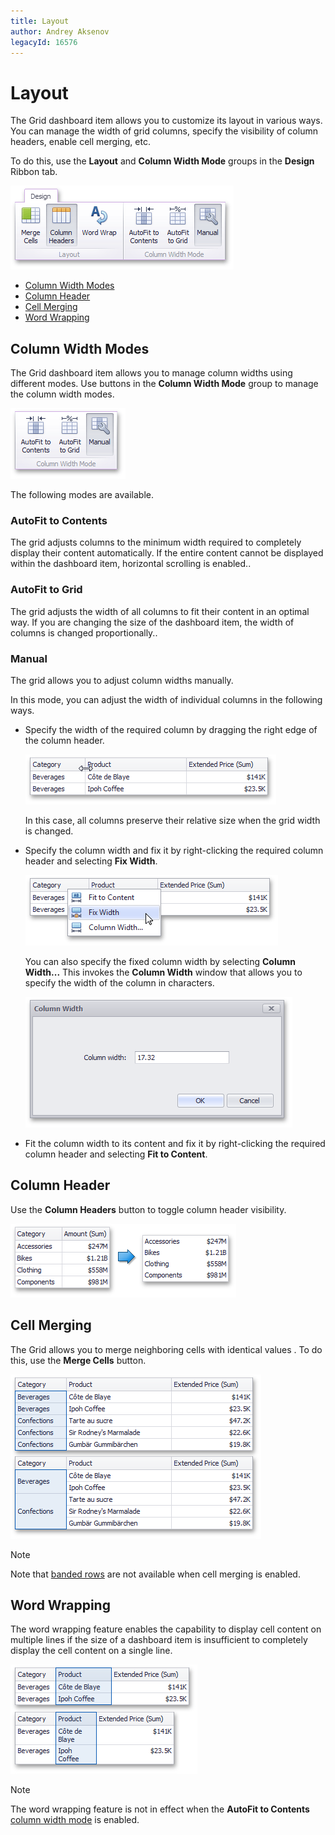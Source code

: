 ```yaml
---
title: Layout
author: Andrey Aksenov
legacyId: 16576
---
```

# Layout
The Grid dashboard item allows you to customize its layout in various ways. You can manage the width of grid columns, specify the visibility of column headers, enable cell merging, etc.

To do this, use the **Layout** and **Column Width Mode** groups in the **Design** Ribbon tab.

![Grid_Layout_Ribbon](../../../../images/img19697.png)
* [Column Width Modes](#column-width-modes)
* [Column Header](#column-header)
* [Cell Merging](#cell-merging)
* [Word Wrapping](#word-wrapping)

## <a name="column-width-modes"/>Column Width Modes
The Grid dashboard item allows you to manage column widths using different modes. Use buttons in the **Column Width Mode** group to manage the column width modes.

![Grid_ColumnAutoWidth_Ribbon](../../../../images/img24746.png)

The following modes are available.

### AutoFit to Contents

The grid adjusts columns to the minimum width required to completely display their content automatically. If the entire content cannot be displayed within the dashboard item, horizontal scrolling is enabled..

### AutoFit to Grid

The grid adjusts the width of all columns to fit their content in an optimal way. If you are changing the size of the dashboard item, the width of columns is changed proportionally..

### Manual

The grid allows you to adjust column widths manually.

In this mode, you can adjust the width of individual columns in the following ways.
* Specify the width of  the required column by dragging the right edge of the column header.
	
	![Grid_ManualColumnWidth](../../../../images/img24747.png)
	
	In this case, all columns preserve their relative size when the grid width is changed.
* Specify the column width and fix it by right-clicking the required column header and selecting **Fix Width**.
	
	![Grid_FixColumnWidth](../../../../images/img24937.png)
	
	You can also specify the fixed column width by selecting **Column Width...** This invokes the **Column Width** window that allows you to specify the width of the column in characters.
	
	![Grid_ColumnWidthDialog](../../../../images/img26123.png)
* Fit the column width to its content and fix it by right-clicking the required column header and selecting **Fit to Content**.

## <a name="column-header"/>Column Header
Use the **Column Headers** button to toggle column header visibility.

![Grid_Layout_NoLinesAndHeaders](../../../../images/img19700.png)

## <a name="cell-merging"/>Cell Merging
The Grid allows you to merge neighboring cells with identical values . To do this, use the **Merge Cells** button.

![Grid_Layout_MergeCells](../../../../images/img19698.png)

> [!NOTE]
> Note that [banded rows](style.md) are not available when cell merging is enabled.

## <a name="word-wrapping"/>Word Wrapping
The word wrapping feature enables the capability to display cell content on multiple lines if the size of a dashboard item is insufficient to completely display the cell content on a single line.

![Grid_WordWrapping](../../../../images/img24749.png)

> [!NOTE]
> The word wrapping feature is not in effect when the **AutoFit to Contents** [column width mode](#column-width-modes) is enabled.
